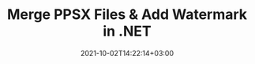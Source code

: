 ---
############################# Static ############################
layout: "autogen"
date: 2021-10-02T14:22:14+03:00
draft: false
path: "total/net/merger/ppsx/"

############################# Head ############################
head_title: "Merge & Split PPSX Files and Add Watermarks in C# .NET"
head_description: ".NET documents merger library to combine multiple PPSX files into a single file by joining selective number of pages or a range of pages from multiple source documents into one."

############################# Header ############################
title: "Merge PPSX Files & Add Watermark in .NET"
description: ".NET documents merger API to combine multiple PPSX files into a single file by joining selective number of pages or a range of pages from multiple source documents into one. Perform single document operations such as move, remove, rotate, swap and extract pages or split a single PPSX document into several resultant documents."

############################# SubMenu ############################
submenu:
    enable: false

############################# Content ############################
content:
    enable: true
    block:
    - title_left: "Merge PPSX Files & Add Watermark in C#"
      content_left: |
          Join PPSX files in C# .NET and add text or image watermarks to the single resultant document in .NET (C#, VB.NET, ASP.NET & .NET Core) applications.

          -   Instantiate **Merger** with input PPSX document
          -   Call **Join** method of **Merger** class instance and pass second source document path
          -   Call **Save** method of **Merger** class instance to save merged document
          -   Instantiate **Watermarker** with merged PPSX document as created above
          -   Create the **TextWatermark** object & set watermark properties
          -   Add watermark and save watermarked PPSX
          
      title_right: "Source Document Information Extraction"
      content_right: |
          You require `GroupDocs.Merger` & `GroupDocs.Watermark` namespaces to perform single and multiple documents merging operations within PDF, Microsoft Office, HTML, OpenDocument and many other document formats. Explore other [.NET APIs for Office documents](https://products.conholdate.com/total/net/) as offered by Conholdate.Total.
          
          Get the respective assembly files from the [downloads](https://downloads.conholdate.com/total/net) or fetch the whole package from [Nuget](https://www.nuget.org/packages/Conholdate.Total/) to add 'Conholdate.Total` directly in your workspace.
          
      code: |
          ```cs {linenos=false}
          // Merge PPSX files using GroupDocs.Merger API
          // Instantiate Merger with input PPSX document
          using (Merger merger = new Merger("input1.ppsx"))
          {
              // Call Join method of Merger class instance and pass second source document path
              merger.Join("input2.ppsx");

              // Call Save method of Merger class instance to save merged document
              merger.Save("merged.ppsx");
          }

          // Add text watermark to PPSX document
          // Instantiate Watermarker with merged PPSX document created above
          // GroupDocs.Merger created Output folder and save merged.ppsx there
          // We will load merged.ppsx document from Output folder
          using (Watermarker watermarker = new Watermarker("Output/merged.ppsx"))
          {
              // Initialize the Font to be used for watermark
              Font font = new Font("Arial", 19, FontStyle.Bold | FontStyle.Italic);

              // Create the TextWatermark object
              TextWatermark watermark = new TextWatermark("my watermark", font);

              // Set watermark properties
              watermark.ForegroundColor = Color.Red;
              watermark.BackgroundColor = Color.Blue;
              watermark.TextAlignment = TextAlignment.Right;
              watermark.Opacity = 0.5;

              // Add watermark and save watermarked PPSX
              watermarker.Add(watermark);
              watermarker.Save("output.ppsx");
          }
          ```
    - title_left: "Split PPSX File & Add Watermarks in .NET"
      content_left: |
          Split a single PPSX document to multiple independent documents and insert image or text watermarks to each of the splitted files using C# .NET.

          -   Set output path where files will be saved after splitting
          -   Instantiate **SplitOptions** object with path of splitted file and number of pages to be splitted
          -   Create **Merger** object with input PPSX and split using **SplitOptions**
          -   Instantiate **Watermarker** with splitted PPSX
          -   Create the **TextWatermark** object & set watermark properties
          -   Add watermark and save watermarked PPSX
        
      title_right: "Image Representation of Document Pages"
      content_right: |
          Combine all popular document file formats and generate image representation of the merged document pages in 'PNG', 'JPG' or 'BMP' formats. You can easily preview the complete document as a whole or display some specific pages based on page numbers or page ranges.

          Join popular document file formats on different operating systems such as Windows, Linux or macOS while using platforms such as Windows Azure, Mono and Xamarin.
          
      code: |
          ```cs {linenos=false}
          // Set output path where files will be saved after splitting
          string outputFolder = @"c:\output\";

          // Instantiate SplitOptions object with path of splitted file and number of pages to be splitted
          SplitOptions splitOptions = new SplitOptions(outputFolder + "document_{0}.{1}", new int[] { 1, 2, 4 });

          // Create Merger object with input PPSX
          using (Merger merger = new Merger("input.ppsx"))
          {
              // Split input PPSX using SplitOptions
              merger.Split(splitOptions);
          }

          // Get list of splitted files from output path
          string[] files = Directory.GetFiles(outputFolder);
          // Create counter that will be used for naming output files
          int i = 0;

          // Loop through all splitted files in the output folder
          foreach(string file in files)
          {
              i++; // Increment counter

              // Instantiate Watermarker with splitted PPSX
              using (Watermarker watermarker = new Watermarker(file))
              {
                  // Initialize the Font to be used for watermark
                  Font font = new Font("Arial", 19, FontStyle.Bold | FontStyle.Italic);

                  // Create the TextWatermark object
                  TextWatermark watermark = new TextWatermark("my watermark", font);

                  // Set watermark properties
                  watermark.ForegroundColor = Color.Red;
                  watermark.BackgroundColor = Color.Blue;
                  watermark.TextAlignment = TextAlignment.Right;
                  watermark.Opacity = 0.5;

                  // Add watermark and save watermarked PPSX
                  watermarker.Add(watermark);
                  watermarker.Save(string.Format("{0}output{1}.ppsx",outputFolder,i));
              }
          }
          ```
############################# About Formats ############################
about_formats:
    enable: false
############################# More Formats ############################
more_formats:
    enable: true
    auto: true
############################# Back to top ###############################
back_to_top:
  enable: true
---